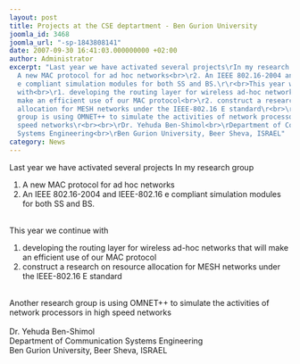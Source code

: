 ```yaml
---
layout: post
title: Projects at the CSE deptartment - Ben Gurion University
joomla_id: 3468
joomla_url: "-sp-1843808141"
date: 2007-09-30 16:41:03.000000000 +02:00
author: Administrator
excerpt: "Last year we have activated several projects\rIn my research group<br>\r1.
  A new MAC protocol for ad hoc networks<br>\r2. An IEEE 802.16-2004 and IEEE-802.16
  e compliant simulation modules for both SS and BS.\r\r<br>This year we continue
  with<br>\r1. developing the routing layer for wireless ad-hoc networks that will
  make an efficient use of our MAC protocol<br>\r2. construct a research on resource
  allocation for MESH networks under the IEEE-802.16 E standard\r<br>\rAnother research
  group is using OMNET++ to simulate the activities of network processors in high
  speed networks\r<br><br>\rDr. Yehuda Ben-Shimol<br>\rDepartment of Communication
  Systems Engineering<br>\rBen Gurion University, Beer Sheva, ISRAEL"
category: News
---
```

Last year we have activated several projectsIn my research group<br>1. A new MAC protocol for ad hoc networks<br>2. An IEEE 802.16-2004 and IEEE-802.16 e compliant simulation modules for both SS and BS.<br>This year we continue with<br>1. developing the routing layer for wireless ad-hoc networks that will make an efficient use of our MAC protocol<br>2. construct a research on resource allocation for MESH networks under the IEEE-802.16 E standard<br>Another research group is using OMNET++ to simulate the activities of network processors in high speed networks<br><br>Dr. Yehuda Ben-Shimol<br>Department of Communication Systems Engineering<br>Ben Gurion University, Beer Sheva, ISRAEL
